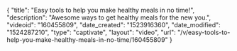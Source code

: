{
    "title": "Easy tools to help you make healthy meals in no time!",
    "description": "Awesome ways to get healthy meals for the new you.",
    "videoid": "160455809",
    "date_created": "1523916360",
    "date_modified": "1524287210",
    "type": "captivate",
    "layout": "video",
    "url": "\/v\/easy-tools-to-help-you-make-healthy-meals-in-no-time\/160455809"
}